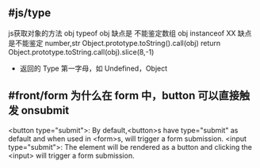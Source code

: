  #js/type
 ---
 js获取对象的方法 obj
 typeof obj 缺点是 不能鉴定数组
 obj instanceof XX 缺点是不能鉴定 number,str
 Object.prototype.toString().call(obj)
return Object.prototype.toString.call(obj).slice(8,-1)  
- 返回的 Type 第一字母，如 Undefined，Object

#front/form
为什么在 form 中，button 可以直接触发 onsubmit
---
\<button type="submit"\>: By default,\<button\>s have type="submit" as default and when used in \<form\>s, will trigger a form submission.
\<input type="submit">: The element will be rendered as a button and clicking the \<input\> will trigger a form submission.

